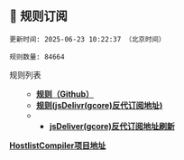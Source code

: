 <h2 id="a">🎯 规则订阅</h2>

```
更新时间: 2025-06-23 10:22:37 （北京时间） 

规则数量: 84664 
``` 
<summary>规则列表</summary>
<ul>
  
- **[规则（Github）](https://raw.githubusercontent.com/EGMfoxlz/Adgh/refs/heads/main/rules.txt)**
- **[规则(jsDelivr(gcore)反代订阅地址)](https://gcore.jsdelivr.net/gh/EGMfoxlz/Adgh@main/rules.txt)**
- - **[jsDeliver(gcore)反代订阅地址刷新](https://purge.jsdelivr.net/gh/EGMfoxlz/Adgh@main/rules.txt)**
</ul>

**[HostlistCompiler项目地址](https://github.com/AdguardTeam/HostlistCompiler)**
